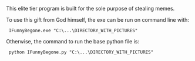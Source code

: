 This elite tier program is built for the sole purpose of stealing memes.

To use this gift from God himself, the exe can be run on command line with:<br />
<pre><code> IFunnyBegone.exe "C:\...\DIRECTORY_WITH_PICTURES" </code></pre>

Otherwise, the command to run the base python file is:<br />
<pre><code> python IFunnyBegone.py "C:\...\DIRECTORY_WITH_PICTURES" </code></pre>
